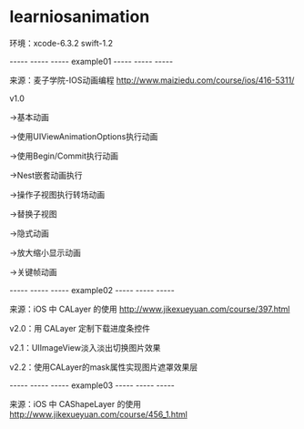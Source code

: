 # learniosanimation

环境：xcode-6.3.2 swift-1.2

----- ----- ----- example01 ----- ----- ----- 

来源：麦子学院-IOS动画编程 http://www.maiziedu.com/course/ios/416-5311/

v1.0

->基本动画

->使用UIViewAnimationOptions执行动画

->使用Begin/Commit执行动画

->Nest嵌套动画执行

->操作子视图执行转场动画

->替换子视图

->隐式动画

->放大缩小显示动画

->关键帧动画

----- ----- ----- example02 ----- ----- -----

来源：iOS 中 CALayer 的使用 http://www.jikexueyuan.com/course/397.html

v2.0：用 CALayer 定制下载进度条控件

v2.1：UIImageView淡入淡出切换图片效果

v2.2：使用CALayer的mask属性实现图片遮罩效果层

----- ----- ----- example03 ----- ----- -----

来源：iOS 中 CAShapeLayer 的使用 http://www.jikexueyuan.com/course/456_1.html
